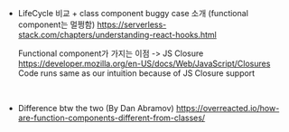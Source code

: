* LifeCycle 비교 + class component buggy case 소개 (functional component는 멀쩡함)
<https://serverless-stack.com/chapters/understanding-react-hooks.html>

   Functional component가 가지는 이점
-> JS Closure 
<https://developer.mozilla.org/en-US/docs/Web/JavaScript/Closures>
Code runs same as our intuition because of JS Closure support

<br>

* Difference btw the two (By Dan Abramov)
https://overreacted.io/how-are-function-components-different-from-classes/
